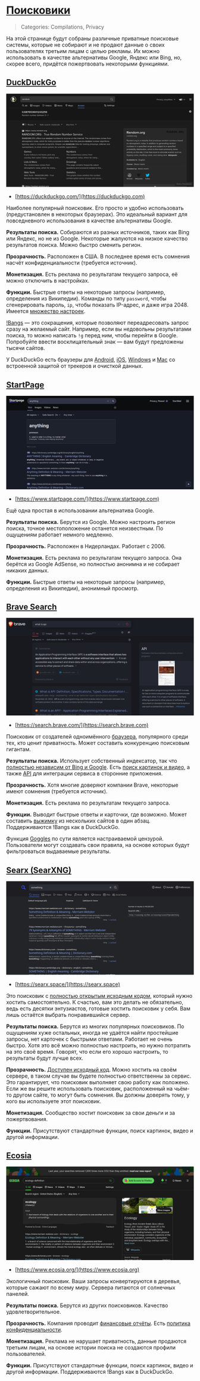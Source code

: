 # [Поисковики](#search-engines)
> Categories: Compilations, Privacy

На этой странице будут собраны различные приватные поисковые системы, которые
не собирают и не продают данные о своих пользователях третьим лицам с целью
рекламы. Их можно использовать в качестве альтернативы Google, Яндекс или
Bing, но, скорее всего, придётся пожертвовать некоторыми функциями.

## [DuckDuckGo](#duckduckgo)

![Скриншот поиска в DuckDuckGo](/media/search_engines_duckduckgo.png)

- [https://duckduckgo.com/](https://duckduckgo.com)

Наиболее популярный поисковик. Его просто и удобно использовать
(предустановлен в некоторых браузерах). Это идеальный вариант для повседневного
использования в качестве альтернативы Google.

**Результаты поиска.** Собираются из разных источников, таких как Bing или
Яндекс, но не из Google. Некоторые жалуются на низкое качество результатов
поиска. Можно быстро сменить регион.

**Прозрачность.** Расположен в США. В последнее время есть сомнения насчёт
конфиденциальности (требуется источник).

**Монетизация.** Есть реклама по результатам текущего запроса, её можно
отключить в настройках.

**Функции.** Быстрые ответы на некоторые запросы (например,
определения из Википедии). Команды по типу `password`, чтобы сгенерировать
пароль, `ip`, чтобы показать IP-адрес, и даже игра 2048. Имеется
[множество настроек](https://duckduckgo.com/settings).

[!Bangs](https://duckduckgo.com/bangs) — это сокращения, которые позволяют
переадресовать запрос сразу на желаемый сайт. Например, если вы недовольны
результатами поиска, то можно написать `!g` перед ним, чтобы перейти в Google.
Попробуйте ввести восклицательный знак — вам будут предложены тысячи сайтов.

У DuckDuckGo есть браузеры для
[Android](https://play.google.com/store/apps/details?id=com.duckduckgo.mobile.android),
[iOS](https://apps.apple.com/app/duckduckgo-private-browser/id663592361),
[Windows](https://duckduckgo.com/windows) и [Mac](https://duckduckgo.com/mac)
со встроенной защитой от трекеров и очисткой данных.

## [StartPage](#startpage)

![Скриншот поиска в Startpage](/media/search_engines_startpage.png)

- [https://www.startpage.com/](https://www.startpage.com)

Ещё одна простая в использовании альтернатива Google.

**Результаты поиска.** Берутся из Google. Можно настроить регион поиска, точное
местоположение останется неизвестным. По ощущениям работает немного медленно.

**Прозрачность.** Расположен в Нидерландах. Работает с 2006.

**Монетизация.** Есть реклама по результатам текущего запроса. Она берётся из
Google AdSense, но полностью анонимна и не собирает никаких данных.

**Функции.** Быстрые ответы на некоторые запросы (например,
определения из Википедии), анонимный просмотр.

## [Brave Search](#brave-search)

![Скриншот поиска в Brave Search](/media/search_engines_brave.png)

- [https://search.brave.com/](https://search.brave.com)

Поисковик от создателей одноимённого [браузера](https://brave.com/), популярного
среди тех, кто ценит приватность. Может составить конкуренцию поисковым
гигантам.

**Результаты поиска.** Использует собственный индексатор, так что
[полностью независим от Bing и Google](https://brave.com/search-independence).
Есть [поиск картинок и видео](https://brave.com/image-video-search), а также
[API](https://brave.com/search/api) для интеграции сервиса в сторонние
приложения.

**Прозрачность.** Хотя многие доверяют компании Brave, некоторые имеют сомнения
(требуется источник).

**Монетизация.** Есть реклама по результатам текущего запроса.

**Функции.** Выводит быстрые ответы и карточки, где возможно. Может составить
[выжимку](https://brave.com/ai-summarizer) из нескольких сайтов в один абзац.
Поддерживаются !Bangs как в DuckDuckGo.

Функция [Goggles](https://search.brave.com/help/goggles) по сути является
настраиваемой цензурой. Пользователи могут создавать свои правила, на основе
которых будут фильтроваться выдаваемые результаты.

## [Searx (SearXNG)](#searx-searxng)

![Скриншот поиска в Searx](/media/search_engines_searx.png)

- [https://searx.space/](https://searx.space)

Это поисковик с
[полностью открытым исходным кодом](https://github.com/searx/searx), который
нужно хостить самостоятельно. К счастью, вам это делать не обязательно, ведь
есть десятки энтузиастов, готовые хостить поисковик у себя. Вам лишь остаётся
выбрать понравившийся сервер.

**Результаты поиска.** Берутся из многих популярных поисковиков. По ощущениям
хуже остальных, иногда не удаётся найти простейшие запросы, нет карточек с
быстрыми ответами. Работает не очень быстро. Хотя это всё можно полностью
настроить, но нужно потратить на это своё время. Говорят, что если его
хорошо настроить, то результаты будут лучше всех.

**Прозрачность.** [Доступен исходный код](https://github.com/searx/searx). Можно
хостить на своём сервере, в таком случае вы будете полностью ответственны за
сервис. Это гарантирует, что поисковик выполняет свою работу как положено.
Если же вы решите использовать поисковик, расположенный на чьём-то другом сайте,
то могут быть сомнения. Вы должны доверять тому, у кого вы используете этот
поисковик.

**Монетизация.** Сообщество хостит поисковик за свои деньги и за пожертвования.

**Функции.** Присутствуют стандартные функции, поиск картинок, видео и другой
информации.

## [Ecosia](#ecosia)

![Скриншот поиска в Ecosia](/media/search_engines_ecosia.png)

- [https://www.ecosia.org/](https://www.ecosia.org)

Экологичный поисковик. Ваши запросы конвертируются в деревья, которые сажают по
всему миру. Сервера питаются от солнечных панелей.

**Результаты поиска.** Берутся из других поисковиков. Качество
удовлетворительное.

**Прозрачность.** Компания проводит
[финансовые отчёты](https://ecosia.co/finreportsen).
Есть [политика конфиденциальности](https://www.ecosia.org/privacy).

**Монетизация.** Реклама не нарушает приватность, данные продаются третьим
лицам, на основе истории поиска не создаются профили пользователей.

**Функции.** Присутствуют стандартные функции, поиск картинок, видео и другой
информации. Поддерживаются !Bangs как в DuckDuckGo.
